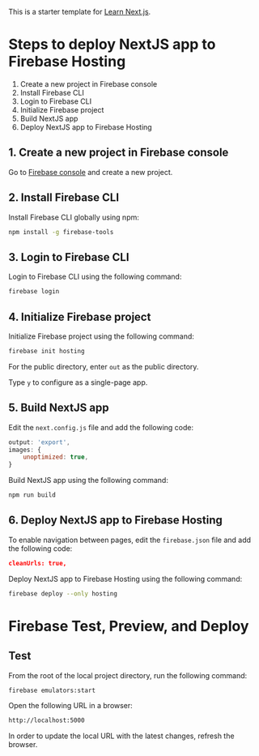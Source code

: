 This is a starter template for [Learn Next.js](https://nextjs.org/learn).

# Steps to deploy NextJS app to Firebase Hosting

1. Create a new project in Firebase console
2. Install Firebase CLI
3. Login to Firebase CLI
4. Initialize Firebase project
5. Build NextJS app
6. Deploy NextJS app to Firebase Hosting

## 1. Create a new project in Firebase console

Go to [Firebase console](https://console.firebase.google.com/) and create a new project.

## 2. Install Firebase CLI

Install Firebase CLI globally using npm:

```bash
npm install -g firebase-tools
```

## 3. Login to Firebase CLI

Login to Firebase CLI using the following command:

```bash
firebase login
```

## 4. Initialize Firebase project

Initialize Firebase project using the following command:

```bash
firebase init hosting
```
For the public directory, enter `out` as the public directory.

Type `y` to configure as a single-page app.

## 5. Build NextJS app

Edit the `next.config.js` file and add the following code:

```js
output: 'export',
images: {
    unoptimized: true,
}
```

Build NextJS app using the following command:

```bash
npm run build
```

## 6. Deploy NextJS app to Firebase Hosting

To enable navigation between pages, edit the `firebase.json` file and add the following code:

```json
cleanUrls: true,
```

Deploy NextJS app to Firebase Hosting using the following command:

```bash
firebase deploy --only hosting
```


# Firebase Test, Preview, and Deploy

## Test

From the root of the local project directory, run the following command:

```bash
firebase emulators:start
```

Open the following URL in a browser:

```bash
http://localhost:5000
```

In order to update the local URL with the latest changes, refresh the browser.





